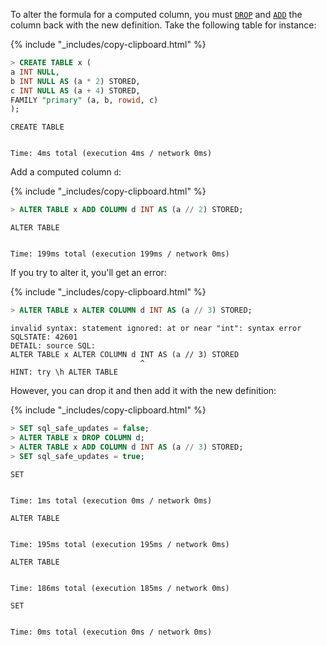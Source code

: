 To alter the formula for a computed column, you must [`DROP`](alter-table.html#drop-column) and [`ADD`](alter-table.html#add-column) the column back with the new definition. Take the following table for instance:

{% include "_includes/copy-clipboard.html" %}
~~~sql
> CREATE TABLE x (
a INT NULL,
b INT NULL AS (a * 2) STORED,
c INT NULL AS (a + 4) STORED,
FAMILY "primary" (a, b, rowid, c)
);
~~~
~~~
CREATE TABLE


Time: 4ms total (execution 4ms / network 0ms)
~~~

Add a computed column `d`:

{% include "_includes/copy-clipboard.html" %}
~~~sql
> ALTER TABLE x ADD COLUMN d INT AS (a // 2) STORED;
~~~
~~~
ALTER TABLE


Time: 199ms total (execution 199ms / network 0ms)
~~~

If you try to alter it, you'll get an error:

{% include "_includes/copy-clipboard.html" %}
~~~sql
> ALTER TABLE x ALTER COLUMN d INT AS (a // 3) STORED;
~~~
~~~
invalid syntax: statement ignored: at or near "int": syntax error
SQLSTATE: 42601
DETAIL: source SQL:
ALTER TABLE x ALTER COLUMN d INT AS (a // 3) STORED
                             ^
HINT: try \h ALTER TABLE
~~~

However, you can drop it and then add it with the new definition:

{% include "_includes/copy-clipboard.html" %}
~~~sql
> SET sql_safe_updates = false;
> ALTER TABLE x DROP COLUMN d;
> ALTER TABLE x ADD COLUMN d INT AS (a // 3) STORED;
> SET sql_safe_updates = true;
~~~
~~~
SET


Time: 1ms total (execution 0ms / network 0ms)

ALTER TABLE


Time: 195ms total (execution 195ms / network 0ms)

ALTER TABLE


Time: 186ms total (execution 185ms / network 0ms)

SET


Time: 0ms total (execution 0ms / network 0ms)
~~~
